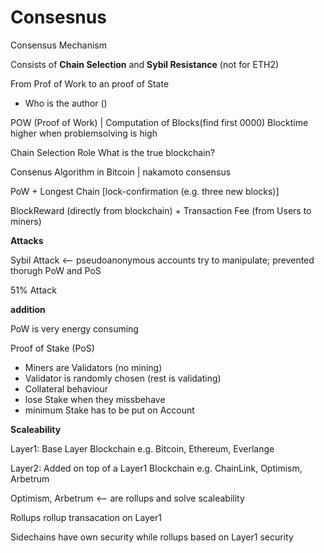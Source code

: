 # Consesnus

Consensus Mechanism

Consists of **Chain Selection** and **Sybil Resistance** (not for ETH2)

From Prof of Work to an proof of State 
- Who is the author ()

POW (Proof of Work) | Computation of Blocks(find first 0000) Blocktime higher when problemsolving is high

Chain Selection Role
What is the true blockchain? 

Consenus Algorithm in Bitcoin | nakamoto consensus

PoW + Longest Chain [lock-confirmation (e.g. three new blocks)]

BlockReward (directly from blockchain) + Transaction Fee (from Users to miners)

**Attacks**

Sybil Attack <-- pseudoanonymous accounts try to manipulate; prevented thorugh PoW and PoS

51% Attack


**addition**

PoW is very energy consuming 

Proof of Stake (PoS) 
- Miners are Validators (no mining)
- Validator is randomly chosen (rest is validating)
- Collateral behaviour
- lose Stake when they missbehave
- minimum Stake has to be put on Account

**Scaleability** 

Layer1: Base Layer Blockchain e.g. Bitcoin, Ethereum, Everlange

Layer2: Added on top of a Layer1 Blockchain e.g. ChainLink, Optimism, Arbetrum

Optimism, Arbetrum <-- are rollups and solve scaleability

Rollups rollup transacation on Layer1

Sidechains have own security while rollups based on Layer1 security